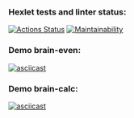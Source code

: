 ### Hexlet tests and linter status:

[![Actions Status](https://github.com/ElenaEremenko/frontend-project-lvl1/workflows/hexlet-check/badge.svg)](https://github.com/ElenaEremenko/frontend-project-lvl1/actions)
[![Maintainability](https://api.codeclimate.com/v1/badges/0d11d43b50587650e4a1/maintainability)](https://codeclimate.com/github/ElenaEremenko/frontend-project-lvl1/maintainability)

### Demo brain-even:

[![asciicast](https://asciinema.org/a/5mJYI7TsxiIlFDZO91TlmkfT3.svg)](https://asciinema.org/a/5mJYI7TsxiIlFDZO91TlmkfT3)

### Demo brain-calc:

[![asciicast](https://asciinema.org/a/f8XUXlhJcCEbGWf1SmxqPniOi.svg)](https://asciinema.org/a/f8XUXlhJcCEbGWf1SmxqPniOi)
